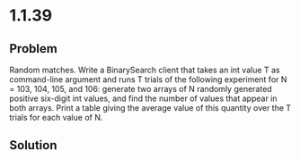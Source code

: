 # 1.1.39

## Problem

Random matches. Write a BinarySearch client that takes an int value T as command-line argument and runs T trials of the following experiment for N = 103, 104, 105, and 106: generate two arrays of N randomly generated positive six-digit int values, and find the number of values that appear in both arrays. Print a table giving the average value of this quantity over the T trials for each value of N.

## Solution
